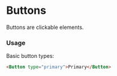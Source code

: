 # Buttons
Buttons are clickable elements.

### Usage

Basic button types: 

```html
<Button type="primary">Primary</Button>
```
